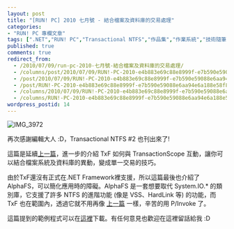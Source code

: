 ```yaml
---
layout: post
title: "[RUN! PC] 2010 七月號 - 結合檔案及資料庫的交易處理"
categories:
- "RUN! PC 專欄文章"
tags: [".NET","RUN! PC","Transactional NTFS","作品集","作業系統","技術隨筆","物件導向"]
published: true
comments: true
redirect_from:
  - /2010/07/09/run-pc-2010-七月號-結合檔案及資料庫的交易處理/
  - /columns/post/2010/07/09/RUN!-PC-2010-e4b883e69c88e8999f-e7b590e59088e6aa94e6a188e58f8ae8b387e69699e5baabe79a84e4baa4e69893e89995e79086.aspx/
  - /post/2010/07/09/RUN!-PC-2010-e4b883e69c88e8999f-e7b590e59088e6aa94e6a188e58f8ae8b387e69699e5baabe79a84e4baa4e69893e89995e79086.aspx/
  - /post/RUN!-PC-2010-e4b883e69c88e8999f-e7b590e59088e6aa94e6a188e58f8ae8b387e69699e5baabe79a84e4baa4e69893e89995e79086.aspx/
  - /columns/2010/07/09/RUN!-PC-2010-e4b883e69c88e8999f-e7b590e59088e6aa94e6a188e58f8ae8b387e69699e5baabe79a84e4baa4e69893e89995e79086.aspx/
  - /columns/RUN!-PC-2010-e4b883e69c88e8999f-e7b590e59088e6aa94e6a188e58f8ae8b387e69699e5baabe79a84e4baa4e69893e89995e79086.aspx/
wordpress_postid: 14
---
```


![IMG_3972](/wp-content/be-files/IMG_3972_1.jpg)

再次感謝編輯大人 :D，Transactional NTFS #2 也刊出來了!

這篇是延續[上一篇](/post/2010/05/05/RUNPC-2010-05.aspx)，進一步的介紹 TxF 如何與 TransactionScope 互動，讓你可以結合檔案系統及資料庫的異動，變成單一交易的技巧。

由於TxF還沒有正式在.NET Framework裡支援，所以這篇最後也介紹了 AlphaFS，可以簡化應用時的障礙。AlphaFS 是一套想要取代 System.IO.* 的類別庫，它支援了許多 NTFS 的進階功能 (像是 VSS、HardLink 等) 的功能，而 TxF 也在範圍內，透過它就不用再像 [上一篇](/post/2010/05/05/RUNPC-2010-05.aspx) 一樣，辛苦的用 P/Invoke 了。

這篇提到的範例程式可以在[這裡](/wp-content/be-files/RunPC-201007.zip)下載。有任何意見也歡迎在這裡留話給我 :D
